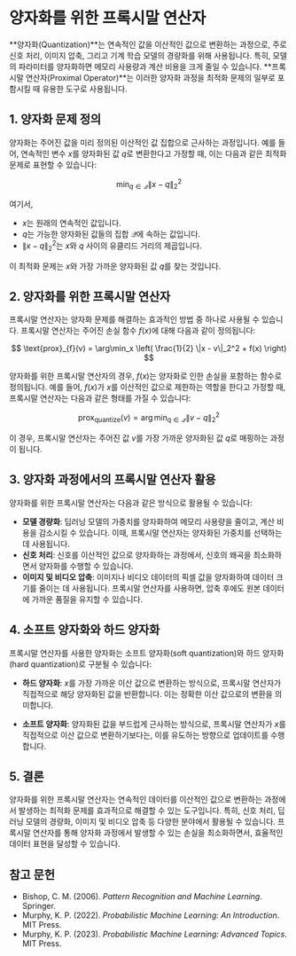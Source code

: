 # 양자화를 위한 프록시말 연산자

**양자화(Quantization)**는 연속적인 값을 이산적인 값으로 변환하는 과정으로, 주로 신호 처리, 이미지 압축, 그리고 기계 학습 모델의 경량화를 위해 사용됩니다. 특히, 모델의 파라미터를 양자화하면 메모리 사용량과 계산 비용을 크게 줄일 수 있습니다. **프록시말 연산자(Proximal Operator)**는 이러한 양자화 과정을 최적화 문제의 일부로 포함시킬 때 유용한 도구로 사용됩니다.

## 1. 양자화 문제 정의

양자화는 주어진 값을 미리 정의된 이산적인 값 집합으로 근사하는 과정입니다. 예를 들어, 연속적인 변수 $x$를 양자화된 값 $q$로 변환한다고 가정할 때, 이는 다음과 같은 최적화 문제로 표현할 수 있습니다:

$$
\min_{q \in \mathcal{Q}} \|x - q\|_2^2
$$

여기서,
- $x$는 원래의 연속적인 값입니다.
- $q$는 가능한 양자화된 값들의 집합 $\mathcal{Q}$에 속하는 값입니다.
- $\|x - q\|_2^2$는 $x$와 $q$ 사이의 유클리드 거리의 제곱입니다.

이 최적화 문제는 $x$와 가장 가까운 양자화된 값 $q$를 찾는 것입니다.

## 2. 양자화를 위한 프록시말 연산자

프록시말 연산자는 양자화 문제를 해결하는 효과적인 방법 중 하나로 사용될 수 있습니다. 프록시말 연산자는 주어진 손실 함수 $f(x)$에 대해 다음과 같이 정의됩니다:

$$
\text{prox}_{f}(v) = \arg\min_x \left( \frac{1}{2} \|x - v\|_2^2 + f(x) \right)
$$

양자화를 위한 프록시말 연산자의 경우, $f(x)$는 양자화로 인한 손실을 포함하는 함수로 정의됩니다. 예를 들어, $f(x)$가 $x$를 이산적인 값으로 제한하는 역할을 한다고 가정할 때, 프록시말 연산자는 다음과 같은 형태를 가질 수 있습니다:

$$
\text{prox}_{\text{quantize}}(v) = \arg\min_{q \in \mathcal{Q}} \|v - q\|_2^2
$$

이 경우, 프록시말 연산자는 주어진 값 $v$를 가장 가까운 양자화된 값 $q$로 매핑하는 과정이 됩니다.

## 3. 양자화 과정에서의 프록시말 연산자 활용

양자화를 위한 프록시말 연산자는 다음과 같은 방식으로 활용될 수 있습니다:
- **모델 경량화**: 딥러닝 모델의 가중치를 양자화하여 메모리 사용량을 줄이고, 계산 비용을 감소시킬 수 있습니다. 이때, 프록시말 연산자는 양자화된 가중치를 선택하는 데 사용됩니다.
- **신호 처리**: 신호를 이산적인 값으로 양자화하는 과정에서, 신호의 왜곡을 최소화하면서 양자화를 수행할 수 있습니다.
- **이미지 및 비디오 압축**: 이미지나 비디오 데이터의 픽셀 값을 양자화하여 데이터 크기를 줄이는 데 사용됩니다. 프록시말 연산자를 사용하면, 압축 후에도 원본 데이터에 가까운 품질을 유지할 수 있습니다.

## 4. 소프트 양자화와 하드 양자화

프록시말 연산자를 사용한 양자화는 소프트 양자화(soft quantization)와 하드 양자화(hard quantization)로 구분될 수 있습니다:

- **하드 양자화**: $x$를 가장 가까운 이산 값으로 변환하는 방식으로, 프록시말 연산자가 직접적으로 해당 양자화된 값을 반환합니다. 이는 정확한 이산 값으로의 변환을 의미합니다.
  
- **소프트 양자화**: 양자화된 값을 부드럽게 근사하는 방식으로, 프록시말 연산자가 $x$를 직접적으로 이산 값으로 변환하기보다는, 이를 유도하는 방향으로 업데이트를 수행합니다.

## 5. 결론

양자화를 위한 프록시말 연산자는 연속적인 데이터를 이산적인 값으로 변환하는 과정에서 발생하는 최적화 문제를 효과적으로 해결할 수 있는 도구입니다. 특히, 신호 처리, 딥러닝 모델의 경량화, 이미지 및 비디오 압축 등 다양한 분야에서 활용될 수 있습니다. 프록시말 연산자를 통해 양자화 과정에서 발생할 수 있는 손실을 최소화하면서, 효율적인 데이터 표현을 달성할 수 있습니다.

## 참고 문헌

- Bishop, C. M. (2006). *Pattern Recognition and Machine Learning*. Springer.
- Murphy, K. P. (2022). *Probabilistic Machine Learning: An Introduction*. MIT Press.
- Murphy, K. P. (2023). *Probabilistic Machine Learning: Advanced Topics*. MIT Press.
